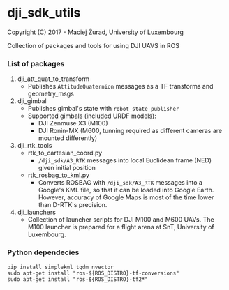 # dji_sdk_utils
Copyright (C) 2017 - Maciej Żurad, University of Luxembourg

Collection of packages and tools for using DJI UAVS in ROS

### List of packages

1. dji_att_quat_to_transform
    * Publishes `AttitudeQuaternion` messages as a TF transforms and geometry_msgs
2. dji_gimbal
    * Publishes gimbal's state with `robot_state_publisher`
    * Supported gimbals (included URDF models):
        * DJI Zenmuse X3 (M100)
        * DJI Ronin-MX (M600, tunning required as different cameras are mounted differently)
3. dji_rtk_tools
    * rtk_to_cartesian_coord.py
        * `/dji_sdk/A3_RTK` messages into local Euclidean frame (NED) given initial position
    * rtk_rosbag_to_kml.py
        * Converts ROSBAG with `/dji_sdk/A3_RTK` messages into a Google's KML file, so that it can be loaded into Google Earth. However, accuracy of Google Maps is most of the time lower than D-RTK's precision.
4. dji_launchers
    * Collection of launcher scripts for DJI M100 and M600 UAVs. The M100 launcher is prepared for a flight arena at SnT, University of Luxembourg.

### Python dependecies

```
pip install simplekml tqdm nvector
sudo apt-get install "ros-${ROS_DISTRO}-tf-conversions"
sudo apt-get install "ros-${ROS_DISTRO}-tf2*"
```
